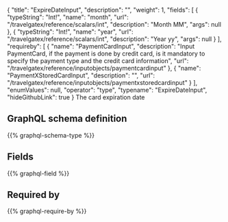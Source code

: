 {
  "title": "ExpireDateInput",
  "description": "",
  "weight": 1,
  "fields": [
    {
      "typeString": "Int!",
      "name": "month",
      "url": "/travelgatex/reference/scalars/int",
      "description": "Month MM",
      "args": null
    },
    {
      "typeString": "Int!",
      "name": "year",
      "url": "/travelgatex/reference/scalars/int",
      "description": "Year yy",
      "args": null
    }
  ],
  "requireby": [
    {
      "name": "PaymentCardInput",
      "description": "Input PaymentCard, if the payment is done by credit card, is it mandatory to specify the payment type and the credit card information",
      "url": "/travelgatex/reference/inputobjects/paymentcardinput"
    },
    {
      "name": "PaymentXStoredCardInput",
      "description": "",
      "url": "/travelgatex/reference/inputobjects/paymentxstoredcardinput"
    }
  ],
  "enumValues": null,
  "operator": "type",
  "typename": "ExpireDateInput",
  "hideGithubLink": true
}
The card expiration date
## GraphQL schema definition

{{% graphql-schema-type %}}

## Fields

{{% graphql-field %}}

## Required by

{{% graphql-require-by %}}

